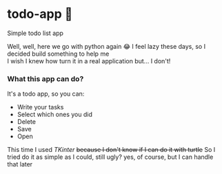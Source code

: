 # todo-app 📝
Simple todo list app

Well, well, here we go with python again 😂
I feel lazy these days, so I decided build something to help me<br>
I wish I knew how turn it in a real application but... I don't!

### What this app can do?
It's a todo app, so you can:

+ Write your tasks
+ Select which ones you did
+ Delete
+ Save
+ Open

This time I used <i>TKinter</i> <s>because I don't know if I can do it with turtle</s>
So I tried do it as simple as I could, still ugly? yes, of course, but I can handle that later
